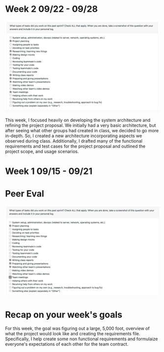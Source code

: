 # Week 2 09/22 - 09/28

![Peer Eval SS](./log_images/personal_log_imgs/sam/sam_week4_log.png)

This week, I focused heavily on developing the system architecture and refining the project proposal. We initially had a very basic architecture, but after seeing what other groups had created in class, we decided to go more in-depth. So, I created a new architecture incorporating aspects we observed during class. Additionally, I drafted many of the functional requirements and test cases for the project proposal and outlined the project scope, and usage scenarios.

# Week 1 09/15 - 09/21

# Peer Eval
![Peer Eval SS](./log_images/personal_log_imgs/sam/sam_week3_log.png)

# Recap on your week's goals
For this week, the goal was figuring out a large, 5,000 foot, overview of what the project would look like and creating the requirements file. Specifically, I help create some non functional requirements and formulaize everyone's expectations of each other for the team contract.
